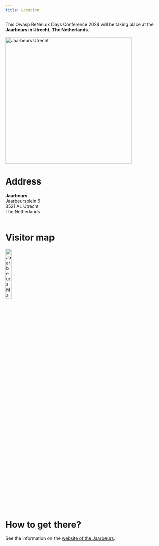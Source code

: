 ```yaml
---
title: Location
---
```


This Owasp BeNeLux Days Conference 2024 will be taking place at the<br />
**Jaarbeurs in Utrecht, The Netherlands**.

<img src="{{ site.baseurl }}/assets/images/JaarbeursUtrecht.jpg" alt="Jaarbeurs Utrecht" longdesc="https://commons.wikimedia.org/wiki/File:Utrecht2.JPG" style="width: 400px;"/>

# Address
**Jaarbeurs**<br />
Jaarbeursplein 6<br />
3521 AL Utrecht<br />
The Netherlands<br />
<br />

# Visitor map
<div class="sponsor">
  <a href="https://www.jaarbeurs.nl/en/practical-information" target="_blank"><img src="{{ site.baseurl }}/assets/images/EN_Plattegrond_Jaarbeursgebied-ring_2023_zonderP1Hal1.png" alt="Jaarbeurs Map"  style="width: 20%;"/></a><br />
</div>
<br />
<br />

# How to get there?
See the information on the <a href="https://www.jaarbeurs.nl/en/practical-information" target="_blank">website of the Jaarbeurs</a>.
